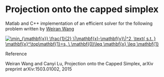 # Projection onto the capped simplex

Matlab and C++ implementation of an efficient solver for the following problem written by <a href="http://ttic.uchicago.edu/~wwang5/">Weiran Wang</a>

<a href="https://www.codecogs.com/eqnedit.php?latex=\min_{\mathbf{x}}&space;\frac{1}{2}&space;\|\mathbf{x}-\mathbf{y}\|^2,&space;\text{&space;s.t.&space;}&space;\mathbf{x}^\top\mathbf{1}=s,&space;\&space;\mathbf{0}\leq&space;\mathbf{x}&space;\leq&space;\mathbf{1}" target="_blank"><img src="https://latex.codecogs.com/gif.latex?\min_{\mathbf{x}}&space;\frac{1}{2}&space;\|\mathbf{x}-\mathbf{y}\|^2,&space;\text{&space;s.t.&space;}&space;\mathbf{x}^\top\mathbf{1}=s,&space;\&space;\mathbf{0}\leq&space;\mathbf{x}&space;\leq&space;\mathbf{1}" title="\min_{\mathbf{x}} \frac{1}{2} \|\mathbf{x}-\mathbf{y}\|^2, \text{ s.t. } \mathbf{x}^\top\mathbf{1}=s, \ \mathbf{0}\leq \mathbf{x} \leq \mathbf{1}" /></a>


Reference

Weiran Wang and Canyi Lu, Projection onto the Capped Simplex, arXiv preprint arXiv:1503.01002, 2015

